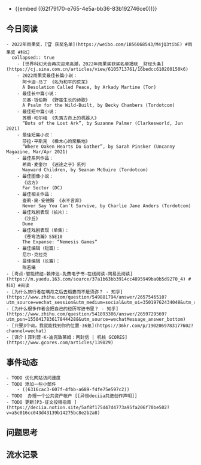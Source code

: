 - {{embed ((62f79170-e765-4e5a-bb36-83b192746ce0))}}
## 今日阅读
	- 2022年雨果奖，[🏆 获奖名单](https://weibo.com/1856068543/M4jQ3tibE) #雨果奖 #科幻
	  collapsed:: true
		- [世界科幻大会再次迎来高潮，2022年雨果奖获奖名单揭晓__财经头条](https://cj.sina.com.cn/articles/view/6105713761/16bedcc610200150k6)
		- 2022雨果奖最佳长篇小说：
		  阿卡迪·马丁 《名为和平的荒芜》
		  A Desolation Called Peace, by Arkady Martine (Tor)
		- 最佳长中篇小说：
		  贝基·钱伯斯 《野蛮生长的诗歌》
		  A Psalm for the Wild-Built, by Becky Chambers (Tordotcom)
		- 最佳短中篇小说：
		  苏珊·帕尔梅 《失落方舟上的机器人》
		  “Bots of the Lost Ark”, by Suzanne Palmer (Clarkesworld, Jun 2021)
		- 最佳短篇小说：
		  莎拉·平斯克 《橡木心的聚集地》
		  “Where Oaken Hearts Do Gather”, by Sarah Pinsker (Uncanny Magazine, Mar/Apr 2021)
		- 最佳系列作品：
		  希南·麦奎尔 《迷途之子》系列 
		  Wayward Children, by Seanan McGuire (Tordotcom)
		- 最佳图像小说：
		  《远方》
		  Far Sector (DC)
		- 最佳相关作品：
		  查莉·简·安德斯 《永不言弃》
		  Never Say You Can’t Survive, by Charlie Jane Anders (Tordotcom)
		- 最佳戏剧表现（长片）：
		  《沙丘》
		  Dune
		- 最佳戏剧表现（单集）：
		  《苍穹浩瀚》S5E10
		  The Expanse: “Nemesis Games”
		- 最佳编辑（短篇）：
		  尼尔·克拉克
		- 最佳编辑（长篇）：
		  陈若曦
	- [奇点·智能终结-赖仲达-免费电子书-在线阅读-网易云阅读](https://m.yuedu.163.com/source/37a1b63bb3914cc4895949ba0b5d9270_4) #科幻 #阅读
	- [为什么旅行者在璃月之后去稻妻而不是须弥？ - 知乎](https://www.zhihu.com/question/549881794/answer/2657546510?utm_source=wechat_session&utm_medium=social&utm_oi=35019762434048&utm_content=group1_Answer&utm_campaign=shareopn)
	- [为什么很多作者会把自己的经历写进书里？ - 知乎](https://www.zhihu.com/question/541893306/answer/2659729569?utm_psn=1550417836178444288&utm_source=wechatMessage_answer_bottom)
	- [只要3个词，我就能找到你的位置-36氪](https://36kr.com/p/1902069783177602?channel=wechat)
	- [译介丨菲利普·K·迪克致莱姆：两封信 | 机核 GCORES](https://www.gcores.com/articles/139829)
## 事件动态
	- TODO 优化网站访问速度
	- TODO 添加一些小部件
		- ((6316cac3-607f-4fbb-a689-f4fe75e597c2))
	- TODO  办理一个公共资产帐户 [[异恒deciia共进创作声明]]
	- TODO 更新[P3-征文投稿指南 ](https://deciia.notion.site/5af8f175d47d4773a95fa206f70be502?v=a5c016cc043d43139b14275bc8e2b2a8)
## 问题思考
## 流水记录